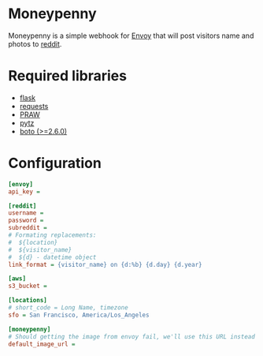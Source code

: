 # Moneypenny

Moneypenny is a simple webhook for [Envoy](https://signwithenvoy.com/) that
will post visitors name and photos to
[reddit](https://github.com/reddit/reddit).

# Required libraries
* [flask](http://flask.pocoo.org/)
* [requests](http://docs.python-requests.org/)
* [PRAW](https://praw.readthedocs.org)
* [pytz](http://pytz.sourceforge.net/)
* [boto (>=2.6.0)](http://boto.cloudhackers.com/)

# Configuration
```ini
[envoy]
api_key = 

[reddit]
username =
password =
subreddit =
# Formating replacements:
#  ${location}
#  ${visitor_name}
#  ${d} - datetime object
link_format = {visitor_name} on {d:%b} {d.day} {d.year}

[aws]
s3_bucket = 

[locations]
# short_code = Long Name, timezone
sfo = San Francisco, America/Los_Angeles

[moneypenny]
# Should getting the image from envoy fail, we'll use this URL instead
default_image_url =
```
